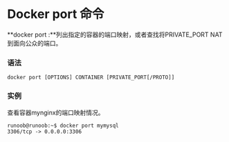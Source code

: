 # Docker port 命令

**docker port :**列出指定的容器的端口映射，或者查找将PRIVATE_PORT NAT到面向公众的端口。

### 语法

```
docker port [OPTIONS] CONTAINER [PRIVATE_PORT[/PROTO]]
```

### 实例

查看容器mynginx的端口映射情况。

```
runoob@runoob:~$ docker port mymysql
3306/tcp -> 0.0.0.0:3306
```